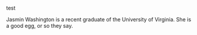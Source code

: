 test

Jasmin Washington is a recent graduate of the University of Virginia. She is a good egg, or so they say.